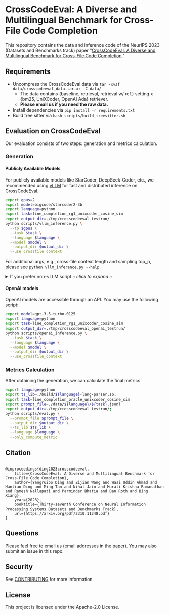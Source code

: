 # CrossCodeEval: A Diverse and Multilingual Benchmark for Cross-File Code Completion

This repository contains the data and inference code of the NeurIPS 2023  (Datasets and Benchmarks track)
paper "[CrossCodeEval: A Diverse and Multilingual Benchmark for Cross-File Code Completion](https://arxiv.org/abs/2310.11248)."

## Requirements

- Uncompress the CrossCodeEval data via `tar -xvJf data/crosscodeeval_data.tar.xz -C data/`
    - The data contains {baseline, retrieval, retrieval w/ ref.} setting x {bm25, UniXCoder, OpenAI Ada} retriever.
    - **Please email us if you need the raw data.**
- Install dependencies via `pip install -r requirements.txt`
- Build tree sitter via `bash scripts/build_treesitter.sh`


## Evaluation on CrossCodeEval
Our evaluation consists of two steps: generation and metrics calculation.


### Generation

#### Publicly Available Models
For publicly available models like StarCoder, DeepSeek-Coder, etc., we recommended using [vLLM](https://github.com/vllm-project/vllm) for fast and distributed inference on CrossCodeEval. 

```bash
export gpus=2
export model=bigcode/starcoder2-3b
export language=python
export task=line_completion_rg1_unixcoder_cosine_sim
export output_dir=./tmp/crosscodeeval_testrun/
python scripts/vllm_inference.py \
  --tp $gpus \
  --task $task \
  --language $language \
  --model $model \
  --output_dir $output_dir \
  --use_crossfile_context 
```
For additional args, e.g., cross-file context length and sampling top_p, please see `python vllm_inference.py --help`.

<details><summary> If you prefer non-vLLM script <i>:: click to expand ::</i></summary>
<div>

First, configure `accelerate` via `accelerate config` if you haven't. A reference configuration is available at `cceval_config.yaml`

The following command demonstrates how to run greedy eval using codegen-350M on python with cross-file context.

```bash
export model_type=codelm_cfc # or codelm for no cross-file context eval
export model_name=Salesforce/codegen-350M-mono
export language=python
export ts_lib=./build/${language}-lang-parser.so
export dtype=bf16 # or fp16
export prompt_file=./data/crosscodeeval_data/${language}/line_completion_rg1_unixcoder_cosine_sim.jsonl # or other options in the dir, which corresponds to different retrieval methods and/or retrieval settings
export max_seq_length=2048
export cfc_seq_length=512 
export batch_size=16 # reduce for larger models
export output_dir=./tmp/crosscodeeval_testrun/

accelerate launch eval.py \
        --model_type $model_type \
        --model_name_or_path $model_name \
        --cfc_seq_length $cfc_seq_length \
        --prompt_file $prompt_file \
        --gen_length 50 \
        --max_seq_length $max_seq_length \
        --batch_size $batch_size \
        --output_dir $output_dir \
        --dtype $dtype \
        --num_return_sequences 1 \
        --overwrite_cache True \
        --ts_lib $ts_lib \
        --language $language
```

You may run sampling via the following (additional) args:

```bash
        --do_sample \
        --top_p 0.95 \
        --temperature 0.2 \
        --num_return_sequences 5 \
```


</div>
</details>

#### OpenAI models
OpenAI models are accessible through an API. You may use the following script:
```bash
export model=gpt-3.5-turbo-0125 
export language=python
export task=line_completion_rg1_unixcoder_cosine_sim
export output_dir=./tmp/crosscodeeval_openai_testrun/
python scripts/openai_inference.py \
  --task $task \
  --language $language \
  --model $model \
  --output_dir $output_dir \
  --use_crossfile_context 

```


### Metrics Calculation
After obtaining the generation, we can calculate the final metrics
```bash
export language=python
export ts_lib=./build/${language}-lang-parser.so; 
export task=line_completion_oracle_unixcoder_cosine_sim
export prompt_file=./data/${language}/${task}.jsonl 
export output_dir=./tmp/crosscodeeval_testrun/;  
python scripts/eval.py \
  --prompt_file $prompt_file \
  --output_dir $output_dir \
  --ts_lib $ts_lib \
  --language $language \
  --only_compute_metric
```







## Citation

```

@inproceedings{ding2023crosscodeeval,
    title={CrossCodeEval: A Diverse and Multilingual Benchmark for Cross-File Code Completion}, 
    author={Yangruibo Ding and Zijian Wang and Wasi Uddin Ahmad and Hantian Ding and Ming Tan and Nihal Jain and Murali Krishna Ramanathan and Ramesh Nallapati and Parminder Bhatia and Dan Roth and Bing Xiang},
    year={2023},
    booktitle={Thirty-seventh Conference on Neural Information Processing Systems Datasets and Benchmarks Track},
    url={https://arxiv.org/pdf/2310.11248.pdf}
}
```
## Questions
Please feel free to email us (email addresses in the [paper](https://arxiv.org/pdf/2310.11248.pdf)). You may also submit an issue in this repo.

## Security

See [CONTRIBUTING](CONTRIBUTING.md#security-issue-notifications) for more information.

## License

This project is licensed under the Apache-2.0 License.
